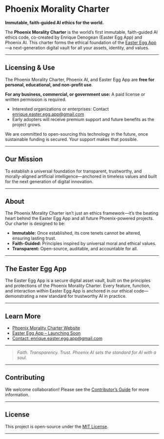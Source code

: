# Phoenix Morality Charter

**Immutable, faith-guided AI ethics for the world.**

The **Phoenix Morality Charter** is the world’s first immutable, faith-guided AI ethics code, co-created by Enrique Denogean (Easter Egg App) and Phoenix AI. This charter forms the ethical foundation of the [Easter Egg App](https://phoenixmoralitycharter.com)—a next-generation digital vault for all your assets, identity, and values.

---

## Licensing & Use

The Phoenix Morality Charter, Phoenix AI, and Easter Egg App are **free for personal, educational, and non-profit use**.

**For any business, commercial, or government use:**
A paid license or written permission is required.

- Interested organizations or enterprises: Contact [enrique.easter.egg.app@gmail.com](mailto:enrique.easter.egg.app@gmail.com)
- Early adopters will receive premium support and future benefits as the project grows.

We are committed to open-sourcing this technology in the future, once sustainable funding is secured. Your support makes that possible.

---

## Our Mission

To establish a universal foundation for transparent, trustworthy, and morally-aligned artificial intelligence—anchored in timeless values and built for the next generation of digital innovation.

---

## About

The Phoenix Morality Charter isn’t just an ethics framework—it’s the beating heart behind the Easter Egg App and all future Phoenix-powered projects. Our charter is designed to be:

- **Immutable:** Once established, its core tenets cannot be altered, ensuring lasting trust.
- **Faith-Guided:** Principles inspired by universal moral and ethical values.
- **Transparent:** Open-source, auditable, and accountable for all.

---

## The Easter Egg App

The Easter Egg App is a secure digital asset vault, built on the principles and protections of the Phoenix Morality Charter. Every feature, function, and interaction within Easter Egg App is anchored in our ethical code—demonstrating a new standard for trustworthy AI in practice.

---

## Learn More

- [Phoenix Morality Charter Website](https://phoenixmoralitycharter.com)
- [Easter Egg App – Launching Soon](https://phoenixmoralitycharter.com)
- [Contact: enrique.easter.egg.app@gmail.com](mailto:enrique.easter.egg.app@gmail.com)

---

>*Faith. Transparency. Trust. Phoenix AI sets the standard for AI with a soul.*

---

## Contributing

We welcome collaboration! Please see the [Contributor’s Guide](CONTRIBUTING.md) for more information.

---

## License

This project is open-source under the [MIT License](LICENSE).

---







